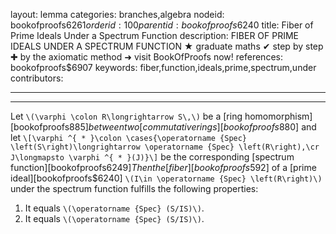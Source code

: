 layout: lemma
categories: branches,algebra
nodeid: bookofproofs$6261
orderid: 100
parentid: bookofproofs$6240
title: Fiber of Prime Ideals Under a Spectrum Function
description: FIBER OF PRIME IDEALS UNDER A SPECTRUM FUNCTION &#9733; graduate maths &#10004; step by step &#10010; by the axiomatic method &#10140; visit BookOfProofs now!
references: bookofproofs$6907
keywords: fiber,function,ideals,prime,spectrum,under
contributors: 

---


---

Let `\(\varphi \colon R\longrightarrow S\,\)` be a [ring homomorphism][bookofproofs$885] between two [commutative rings][bookofproofs$880] and let 
`\[\varphi ^{ * }\colon \cases{\operatorname {Spec} \left(S\right)\longrightarrow \operatorname {Spec} \left(R\right),\cr J\longmapsto \varphi ^{ * }(J)}\]`
be the corresponding [spectrum function][bookofproofs$6249] Then the [fiber][bookofproofs$592] of a [prime ideal][bookofproofs$6240]  `\(I\in \operatorname {Spec} \left(R\right)\)` under the spectrum function fulfills the following properties:

1. It equals `\(\operatorname {Spec} (S/IS)\)`.
1. It equals `\(\operatorname {Spec} (S/IS)\)`.
